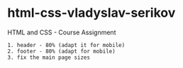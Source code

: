 # html-css-vladyslav-serikov
 HTML and CSS - Course Assignment

    1. header - 80% (adapt it for mobile)
    2. footer - 80% (adapt for mobile)
    3. fix the main page sizes